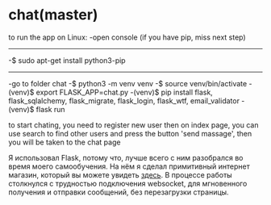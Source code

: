 # chat(master)

to run the app on Linux:
-open console
(if you have pip, miss next step)
______________________________________
-$ sudo apt-get install python3-pip
______________________________________
-go to folder chat 
-$ python3 -m venv venv
-$ source venv/bin/activate
-(venv)$ export FLASK_APP=chat.py
-(venv)$ pip install flask, flask_sqlalchemy, flask_migrate, flask_login, flask_wtf, email_validator
-(venv)$ flask run

to start chating, you need to register new user
then on index page, you can use search to find other users
and press the button 'send massage', then you will be taken to the chat page

Я использовал Flask, потому что, лучше всего с ним разобрался во время моего самообучения.
На нём я сделал примитивный интернет магазин, который вы можете увидеть [здесь](https://github.com/windandeddu/eshop).
В процессе работы столкнулся с трудностью подключения websocket, для мгновенного получения и отправки сообщений, без перезагрузки страницы.
